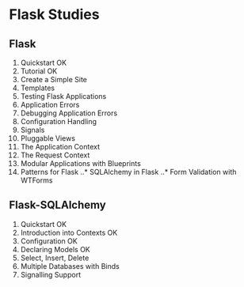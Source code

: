 # Flask Studies

## Flask

1. Quickstart OK
2. Tutorial OK
3. Create a Simple Site
4. Templates
5. Testing Flask Applications
6. Application Errors
7. Debugging Application Errors
8. Configuration Handling
9. Signals
10. Pluggable Views
11. The Application Context
12. The Request Context
13. Modular Applications with Blueprints
14. Patterns for Flask
..* SQLAlchemy in Flask
..* Form Validation with WTForms

## Flask-SQLAlchemy

1. Quickstart OK
2. Introduction into Contexts OK
3. Configuration OK
4. Declaring Models OK
5. Select, Insert, Delete
6. Multiple Databases with Binds
7. Signalling Support